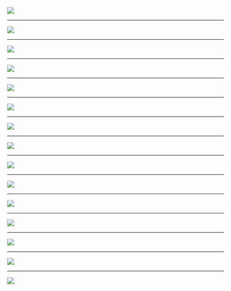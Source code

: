 <img src="raw.githubusercontent.com/gallardoalba/COBLET2022/gh-pages/img/x-0000.png">

---

<img src="raw.githubusercontent.com/gallardoalba/COBLET2022/gh-pages/img/x-0001.png">

---

<img src="raw.githubusercontent.com/gallardoalba/COBLET2022/gh-pages/img/x-0002.png">

---

<img src="raw.githubusercontent.com/gallardoalba/COBLET2022/gh-pages/img/x-0003.png">

---

<img src="raw.githubusercontent.com/gallardoalba/COBLET2022/gh-pages/img/x-0004.png">

---

<img src="raw.githubusercontent.com/gallardoalba/COBLET2022/gh-pages/img/x-0005.png">

---

<img src="raw.githubusercontent.com/gallardoalba/COBLET2022/gh-pages/img/x-0006.png">

---

<img src="raw.githubusercontent.com/gallardoalba/COBLET2022/gh-pages/img/x-0007.png">

---

<img src="raw.githubusercontent.com/gallardoalba/COBLET2022/gh-pages/img/x-0008.png">

---

<img src="raw.githubusercontent.com/gallardoalba/COBLET2022/gh-pages/img/x-0009.png">

---

<img src="raw.githubusercontent.com/gallardoalba/COBLET2022/gh-pages/img/x-0011.png">

---

<img src="raw.githubusercontent.com/gallardoalba/COBLET2022/gh-pages/img/x-0012.png">

---

<img src="raw.githubusercontent.com/gallardoalba/COBLET2022/gh-pages/img/x-0013.png">

---

<img src="raw.githubusercontent.com/gallardoalba/COBLET2022/gh-pages/img/x-0014.png">

---

<img src="raw.githubusercontent.com/gallardoalba/COBLET2022/gh-pages/img/x-0015.png">
